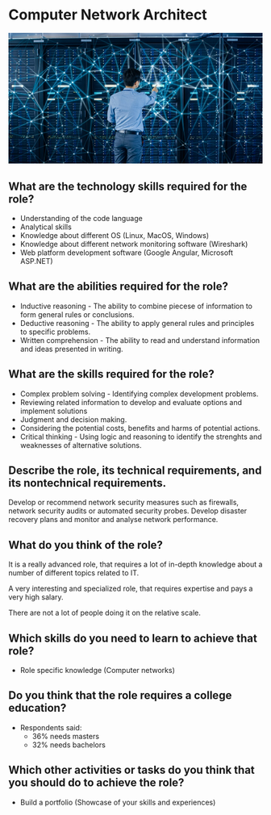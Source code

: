 # Computer Network Architect

![network architect](./computer-network-architect.png)

## What are the technology skills required for the role?

- Understanding of the code language
- Analytical skills
- Knowledge about different OS (Linux, MacOS, Windows)
- Knowledge about different network monitoring software (Wireshark)
- Web platform development software (Google Angular, Microsoft ASP.NET)

## What are the abilities required for the role?

- Inductive reasoning - The ability to combine piecese of information to form general rules or conclusions.
- Deductive reasoning - The ability to apply general rules and principles to specific problems.
- Written comprehension - The ability to read and understand information and ideas presented in writing.

## What are the skills required for the role?

- Complex problem solving - Identifying complex development problems.
- Reviewing related information to develop and evaluate options and implement solutions
- Judgment and decision making.
- Considering the potential costs, benefits and harms of potential actions.
- Critical thinking - Using logic and reasoning to identify the strenghts and weaknesses of alternative solutions.

## Describe the role, its technical requirements, and its nontechnical requirements.

Develop or recommend network security measures such as firewalls, network security audits or automated security probes. Develop disaster recovery plans and monitor and analyse network performance.

## What do you think of the role?

It is a really advanced role, that requires a lot of in-depth knowledge about a number of different topics related to IT.

A very interesting and specialized role, that requires expertise and pays a very high salary.

There are not a lot of people doing it on the relative scale.

## Which skills do you need to learn to achieve that role?

- Role specific knowledge (Computer networks)

## Do you think that the role requires a college education?

- Respondents said:
    - 36% needs masters
    - 32% needs bachelors

## Which other activities or tasks do you think that you should do to achieve the role?

- Build a portfolio (Showcase of your skills and experiences)